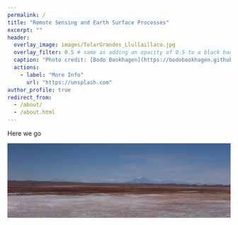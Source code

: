 ```yaml
---
permalink: /
title: "Remote Sensing and Earth Surface Processes"
excerpt: ""
header:
  overlay_image: images/TolarGrandes_Llullaillaco.jpg
  overlay_filter: 0.5 # same as adding an opacity of 0.5 to a black background
  caption: "Photo credit: [Bodo Bookhagen](https://bodobookhagen.github.io/)"
  actions:
    - label: "More Info"
      url: "https://unsplash.com"
author_profile: true
redirect_from: 
  - /about/
  - /about.html
---
```

Here we go

![TolarGrandes and Volcano Llullaillaco in the Central Andes](images/TolarGrandes_Llullaillaco.jpg)
